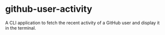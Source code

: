 # github-user-activity
A CLI application to fetch the recent activity of a GitHub user and display it in the terminal.
